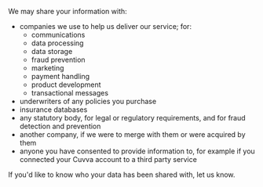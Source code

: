 We may share your information with:

- companies we use to help us deliver our service; for:
	- communications
	- data processing
	- data storage
	- fraud prevention
	- marketing
	- payment handling
	- product development
	- transactional messages
- underwriters of any policies you purchase
- insurance databases
- any statutory body, for legal or regulatory requirements, and for fraud detection and prevention
- another company, if we were to merge with them or were acquired by them
- anyone you have consented to provide information to, for example if you connected your Cuvva account to a third party service

If you'd like to know who your data has been shared with, let us know.
